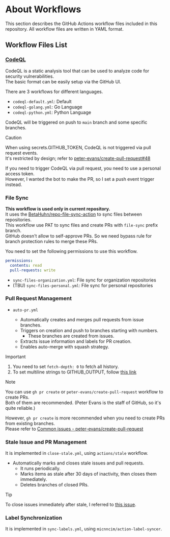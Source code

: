 # About Workflows

This section describes the GitHub Actions workflow files included in this repository.
All workflow files are written in YAML format.

## Workflow Files List

### [CodeQL](https://codeql.github.com/)

CodeQL is a static analysis tool that can be used to analyze code for security vulnerabilities.  
The basic format can be easily setup via the GitHub UI.

There are 3 workflows for different languages.

- `codeql-default.yml`: Default
- `codeql-golang.yml`: Go Language
- `codeql-python.yml`: Python Language

CodeQL will be triggered on push to `main` branch and some specific branches.

> [!CAUTION]
> When using secrets.GITHUB_TOKEN, CodeQL is not triggered via pull request events.  
> It's restricted by design; refer to [peter-evans/create-pull-request#48](https://github.com/peter-evans/create-pull-request/issues/48)
>
> If you need to trigger CodeQL via pull request, you need to use a personal access token.  
> However, I wanted the bot to make the PR, so I set a push event trigger instead.

### File Sync

**This workflow is used only in current repository.**  
It uses the [BetaHuhn/repo-file-sync-action](https://github.com/BetaHuhn/repo-file-sync-action) to sync files between repositories.  
This workflow use PAT to sync files and create PRs with `file-sync` prefix branch.  
GitHub doesn't allow to self-approve PRs. So we need bypass rule for branch protection rules to merge these PRs.

You need to set the following permissions to use this workflow.

```yaml
permissions:
  contents: read
  pull-requests: write
```

- `sync-files-organization.yml`: File sync for organization repositories
- (TBU) `sync-files-personal.yml`: File sync for personal repositories

### Pull Request Management

- `auto-pr.yml`

  - Automatically creates and merges pull requests from issue branches.
  - Triggers on creation and push to branches starting with numbers.
    - These branches are created from issues.
  - Extracts issue information and labels for PR creation.
  - Enables auto-merge with squash strategy.

> [!IMPORTANT]
>
> 1. You need to set `fetch-depth: 0` to fetch all history.
> 2. To set multiline strings to GITHUB_OUTPUT, follow [this link](https://github.com/orgs/community/discussions/116619#discussioncomment-8994849)

> [!NOTE]
>
> You can use `gh pr create` or `peter-evans/create-pull-request` workflow to create PRs.  
> Both of them are recommended. (Peter Evans is the staff of GitHub, so it's quite reliable.)
>
> However, `gh pr create` is more recommended when you need to create PRs from existing branches.  
> Please refer to [Common issues - peter-evans/create-pull-request](https://github.com/peter-evans/create-pull-request/blob/main/docs/common-issues.md#create-using-an-existing-branch-as-the-pr-branch)

### Stale Issue and PR Management

It is implemented in `close-stale.yml`, using `actions/stale` workflow.

- Automatically marks and closes stale issues and pull requests.
  - It runs periodically.
  - Marks items as stale after 30 days of inactivity, then closes them immediately.
  - Deletes branches of closed PRs.

> [!TIP]
> To close issues immediately after stale, I referred to [this issue](https://github.com/actions/stale/issues/711).

### Label Synchronization

It is implemented in `sync-labels.yml`, using `micnncim/action-label-syncer`.
